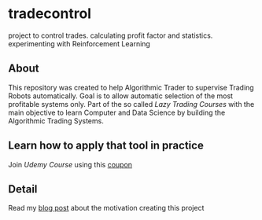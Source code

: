 # tradecontrol
project to control trades. calculating profit factor and statistics. experimenting with Reinforcement Learning

## About

This repository was created to help Algorithmic Trader to supervise Trading Robots automatically. Goal is to allow automatic selection of the most profitable systems only. Part of the so called *Lazy Trading Courses* with the main objective to learn Computer and Data Science by building the Algorithmic Trading Systems.

## Learn how to apply that tool in practice

Join *Udemy Course* using this [coupon](https://www.udemy.com/your-trading-control-reinforcement-learning/?couponCode=LAZYTRADE4-10)

## Detail

Read my [blog post](https://vladdsm.github.io/myblog_attempt/topics/lazy%20trading/topics-LazyTrade4-StatisticalControl.html) about the motivation creating this project
